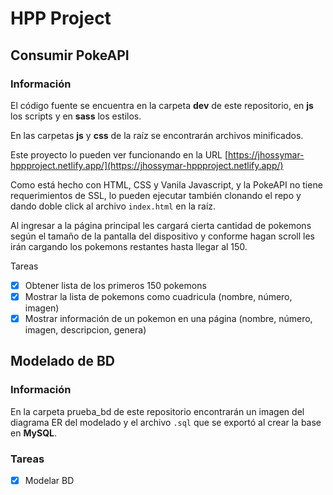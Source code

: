 # HPP Project

## Consumir PokeAPI

### Información

El código fuente se encuentra en la carpeta **dev** de este repositorio, en **js** los scripts y en **sass** los estilos.

En las carpetas **js** y **css** de la raíz se encontrarán archivos minificados.

Este proyecto lo pueden ver funcionando en la URL [https://jhossymar-hppproject.netlify.app/](https://jhossymar-hppproject.netlify.app/)

Como está hecho con HTML, CSS y Vanila Javascript, y la PokeAPI no tiene requerimientos de SSL, lo pueden ejecutar también clonando el repo y dando doble click al archivo `index.html` en la raíz.

Al ingresar a la página principal les cargará cierta cantidad de pokemons según el tamaño de la pantalla del dispositivo y conforme hagan scroll les irán cargando los pokemons restantes hasta llegar al 150.

Tareas

- [x] Obtener lista de los primeros 150 pokemons
- [x] Mostrar la lista de pokemons como cuadricula (nombre, número, imagen)
- [x] Mostrar información de un pokemon en una página (nombre, número, imagen, descripcion, genera)

## Modelado de BD

### Información

En la carpeta prueba_bd de este repositorio encontrarán un imagen del diagrama ER del modelado y el archivo `.sql` que se exportó al crear la base en **MySQL**.

### Tareas

- [x] Modelar BD
